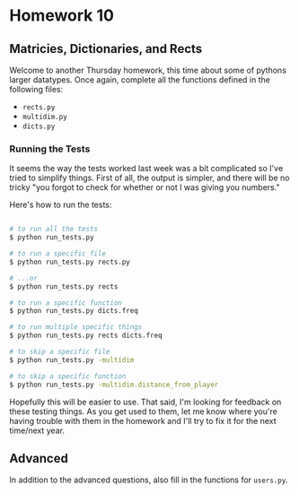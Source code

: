 Homework 10
=========================================
Matricies, Dictionaries, and Rects
-----------------------------------------

Welcome to another Thursday homework, this time about some of pythons larger datatypes.  Once again, complete all the functions defined in the following files:

 * `rects.py`
 * `multidim.py`
 * `dicts.py`

### Running the Tests

It seems the way the tests worked last week was a bit complicated so I've tried to simplify things.  First of all, the output is simpler, and there will be no tricky "you forgot to check for whether or not I was giving you numbers."

Here's how to run the tests:

```bash

# to run all the tests
$ python run_tests.py

# to run a specific file
$ python run_tests.py rects.py

# ...or
$ python run_tests.py rects

# to run a specific function
$ python run_tests.py dicts.freq

# to run multiple specific things
$ python run_tests.py rects dicts.freq

# to skip a specific file
$ python run_tests.py -multidim

# to skip a specific function
$ python run_tests.py -multidim.distance_from_player
```

Hopefully this will be easier to use.  That said, I'm looking for feedback on these testing things.  As you get used to them, let me know where you're having trouble with them in the homework and I'll try to fix it for the next time/next year.

## Advanced

In addition to the advanced questions, also fill in the functions for `users.py`.
